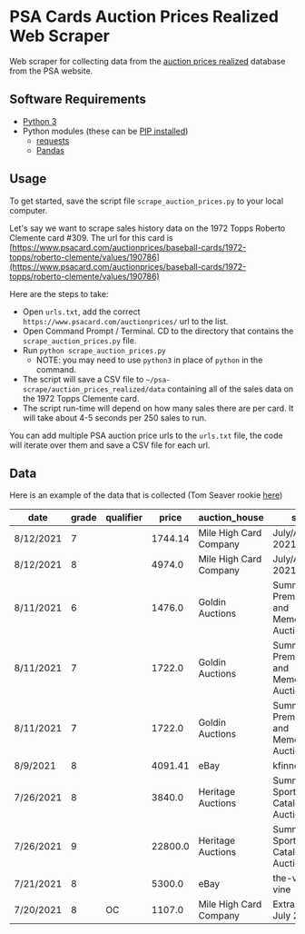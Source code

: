 # PSA Cards Auction Prices Realized Web Scraper

Web scraper for collecting data from the [auction prices realized](https://www.psacard.com/auctionprices/) database 
from the PSA website.

## Software Requirements

- [Python 3](https://www.python.org/downloads/)
- Python modules (these can be [PIP installed](https://datatofish.com/install-package-python-using-pip/))
  * [requests](https://2.python-requests.org/en/master/)
  * [Pandas](https://pandas.pydata.org/)

## Usage

To get started, save the script file `scrape_auction_prices.py` to your local computer.

Let's say we want to scrape sales history data on the 1972 Topps Roberto Clemente card #309. The url for this card is 
[https://www.psacard.com/auctionprices/baseball-cards/1972-topps/roberto-clemente/values/190786](https://www.psacard.com/auctionprices/baseball-cards/1972-topps/roberto-clemente/values/190786)

Here are the steps to take:

- Open `urls.txt`, add the correct `https://www.psacard.com/auctionprices/` url to the list.
- Open Command Prompt / Terminal. CD to the directory that contains the `scrape_auction_prices.py` file.
- Run `python scrape_auction_prices.py`
  * NOTE: you may need to use `python3` in place of `python` in the command.
- The script will save a CSV file to `~/psa-scrape/auction_prices_realized/data`
  containing all of the sales data on the 1972 Topps Clemente card.
- The script run-time will depend on how many sales there are per card. It will take about 
  4-5 seconds per 250 sales to run.

You can add multiple PSA auction price urls to the `urls.txt` file, the code will iterate over them and save a CSV file for each url.

## Data

Here is an example of the data that is collected (Tom Seaver rookie [here](https://www.psacard.com/auctionprices/baseball-cards/1967-topps/mets-rookies/values/187370))

| date      | grade | qualifier | price   | auction_house          | seller                                             | sale_type | psa_certification | lot_number   | auction_url                                                                                                                                                          | img_url                                                                                                  | 
|-----------|-------|-----------|---------|------------------------|----------------------------------------------------|-----------|-------------------|--------------|----------------------------------------------------------------------------------------------------------------------------------------------------------------------|----------------------------------------------------------------------------------------------------------| 
| 8/12/2021 | 7     |           | 1744.14 | Mile High Card Company | July/August 2021 Auction                           | Auction   | 04358855          | 526          | http://milehighcardco.com/1967_Topps__581_Mets_Rookie_Stars_Bill_Denehy_Tom_-LOT78319.aspx                                                                           | https://s3-us-west-2.amazonaws.com/cu-apr/auctions/2151671213759425378/-7777829671369309491/images/1.jpg | 
| 8/12/2021 | 8     |           | 4974.0  | Mile High Card Company | July/August 2021 Auction                           | Auction   | 04002835          | 369          | http://milehighcardco.com/1967_Topps__581_Mets_Rookie_Stars_Tom_Seaver_PSA_8-LOT77887.aspx                                                                           | https://s3-us-west-2.amazonaws.com/cu-apr/auctions/2151671213759425378/8952858551136403460/images/1.jpg  | 
| 8/11/2021 | 6     |           | 1476.0  | Goldin Auctions        | Summer Premium Card and Memorabilia Auction Closin | Auction   | 11675193          | 1184         | https://goldinauctions.com/LotDetail.aspx?inventoryid=99602                                                                                                          | https://s3-us-west-2.amazonaws.com/cu-apr/auctions/6244593983304884209/-419715309701125055/images/1.jpg  | 
| 8/11/2021 | 7     |           | 1722.0  | Goldin Auctions        | Summer Premium Card and Memorabilia Auction Closin | Auction   | 45089689          | 1182         | https://goldinauctions.com/LotDetail.aspx?inventoryid=100875                                                                                                         | https://s3-us-west-2.amazonaws.com/cu-apr/auctions/6244593983304884209/-5435840970924731443/images/1.jpg | 
| 8/11/2021 | 7     |           | 1722.0  | Goldin Auctions        | Summer Premium Card and Memorabilia Auction Closin | Auction   | 01076426          | 1183         | https://goldinauctions.com/LotDetail.aspx?inventoryid=98512                                                                                                          | https://s3-us-west-2.amazonaws.com/cu-apr/auctions/6244593983304884209/8928093638758707516/images/1.jpg  | 
| 8/9/2021  | 8     |           | 4091.41 | eBay                   | kfinnerty2010                                      | Auction   | 42276539          | 164969734267 | https://www.ebay.com/itm/164969734267                                                                                                                                | https://d1w8cc2yygc27j.cloudfront.net/4315666646273767532/5984903745470514110.jpg                        | 
| 7/26/2021 | 8     |           | 3840.0  | Heritage Auctions      | Summer Sports Card Catalog Auction                 | Auction   | 09063818          | 53856        | https://sports.ha.com/itm/baseball/1967-topps-tom-seaver-mets-rookies-581-psa-nm-mt-8/a/50043-53856.s?ic4=GalleryView-ShortDescription-071515                        | https://s3-us-west-2.amazonaws.com/cu-apr/auctions/5868395477352266266/-2182864976459381753/images/1.jpg | 
| 7/26/2021 | 9     |           | 22800.0 | Heritage Auctions      | Summer Sports Card Catalog Auction                 | Auction   | 30600839          | 53857        | https://sports.ha.com/itm/baseball/1967-topps-tom-seaver-mets-rookie-stars-581-psa-mint-9-only-three-higher-/a/50043-53857.s?ic4=GalleryView-ShortDescription-071515 | https://s3-us-west-2.amazonaws.com/cu-apr/auctions/5868395477352266266/-8420421931069035068/images/1.jpg | 
| 7/21/2021 | 8     |           | 5300.0  | eBay                   | the-vintage-vine                                   | Auction   | 56808823          | 203527556618 | https://www.ebay.com/itm/203527556618                                                                                                                                | https://d1w8cc2yygc27j.cloudfront.net/519044342852525966/-3407617017172855156.jpg                        | 
| 7/20/2021 | 8     | OC        | 1107.0  | Mile High Card Company | Extra Innings July 2021                            | Auction   | 16464967          | 441          | http://milehighcardco.com/1967_Topps_Mets_Rookies__581_B__Denehy__T__Seaver_-LOT78953.aspx                                                                           | https://s3-us-west-2.amazonaws.com/cu-apr/auctions/-5520704063189957233/5685845152198563800/images/1.jpg | 

